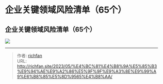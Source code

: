 # 企业关键领域风险清单（65个）

## 企业关键领域风险清单（65个）
![](https://jsd.cdn.zzko.cn/gh/richffan/img@main/audit/企业关键领域风险清单（65个）.webp)

---

> 作者: [richfan](https://richfan.site/)  
> URL: http://richfan.site/2023/05/%E4%BC%81%E4%B8%9A%E5%85%B3%E9%94%AE%E9%A2%86%E5%9F%9F%E9%A3%8E%E9%99%A9%E6%B8%85%E5%8D%9565%E4%B8%AA/  

